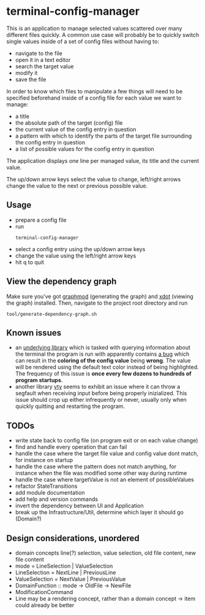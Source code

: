 # terminal-config-manager

This is an application to manage selected values scattered over many different
files quickly. A common use case will probably be to quickly switch single values
inside of a set of config files without having to:
- navigate to the file
- open it in a text editor
- search the target value
- modify it
- save the file

In order to know which files to manipulate a few things will need to be specified
beforehand inside of a config file for  each value we want to manage:

- a title
- the absolute path of the target (config) file
- the current value of the config entry in question
- a pattern with which to identify the parts of the target file surrounding the
config entry in question
- a list of possible values for the config entry in question

The application displays one line per managed value, its title and the current
value.

The up/down arrow keys select the value to change, left/right arrows change the
value to the next or previous
possible value.

## Usage
- prepare a config file
- run
    ```
    terminal-config-manager
    ```
- select a config entry using the up/down arrow keys
- change the value using the left/right arrow keys
- hit q to quit

## View the dependency graph
Make sure you've got [graphmod](https://github.com/yav/graphmod)  (generating
the graph) and [xdot](https://github.com/jrfonseca/xdot.py) (viewing the graph)
installed. Then, navigate to the project root directory and run
```
tool/generate-dependency-graph.sh
```
## Known issues
- an [underlying library](https://github.com/judah/terminfo) which
 is tasked with querying information about the terminal the program is run with
 apparently contains [a bug](https://github.com/judah/terminfo/issues/47) which
 can result in the **coloring of the config value** being **wrong**. The value will
 be rendered using the default text color instead of being highlighted. The
 frequency of this issue is **once every few dozens to hundreds of program startups**.
- another library [vty](https://github.com/jtdaugherty/vty) seems to
exhibit an issue where it can throw a segfault when receiving input before being
properly inizialized. This issue should crop up either infrequently or never,
usually only when quickly quitting and restarting the program.

## TODOs
- write state back to config file (on program exit or on each value change)
- find and handle every operation that can fail
- handle the case where the target file value and config value dont match, for
    instance on startup
- handle the case where the pattern does not match anything, for instance when
    the file was modified some other way during runtime
- handle the case where targetValue is not an element of possibleValues
- refactor StateTransitions
- add module documentation
- add help and version commands
- invert the dependency between UI and Application
- break up the Infrastructure/Util, determine which layer it should go (Domain?)

## Design considerations, unordered
- domain concepts  line(?) selection, value selection, old file content, new
    file content
- mode = LineSelection | ValueSelection
- LineSelection = NextLine | PreviousLine
- ValueSelection = NextValue | PreviousValue
- DomainFunction :: mode -> OldFile -> NewFile
- ModificationCommand
- Line may be a rendering concept, rather than a domain concept -> item could
    already be better